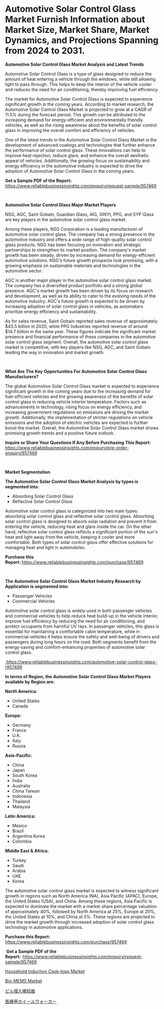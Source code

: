 <p><h1>Automotive Solar Control Glass Market Furnish Information about Market Size, Market Share, Market Dynamics, and Projections Spanning from 2024 to 2031.</h1></p><p><strong>Automotive Solar Control Glass Market Analysis and Latest Trends</strong></p>
<p><p>Automotive Solar Control Glass is a type of glass designed to reduce the amount of heat entering a vehicle through the windows, while still allowing light to pass through. This helps to keep the interior of the vehicle cooler and reduces the need for air conditioning, thereby improving fuel efficiency.</p><p>The market for Automotive Solar Control Glass is expected to experience significant growth in the coming years. According to market research, the Automotive Solar Control Glass Market is projected to grow at a CAGR of 11.5% during the forecast period. This growth can be attributed to the increasing demand for energy-efficient and environmentally friendly vehicles, as well as the rising awareness about the benefits of solar control glass in improving the overall comfort and efficiency of vehicles.</p><p>One of the latest trends in the Automotive Solar Control Glass Market is the development of advanced coatings and technologies that further enhance the performance of solar control glass. These innovations can help to improve heat rejection, reduce glare, and enhance the overall aesthetic appeal of vehicles. Additionally, the growing focus on sustainability and energy efficiency in the automotive industry is expected to drive the adoption of Automotive Solar Control Glass in the coming years.</p></p>
<p><strong>Get a Sample PDF of the Report:&nbsp;</strong> <a href="https://www.reliablebusinessinsights.com/enquiry/request-sample/957469">https://www.reliablebusinessinsights.com/enquiry/request-sample/957469</a></p>
<p>&nbsp;</p>
<p><strong>Automotive Solar Control Glass Major Market Players</strong></p>
<p><p>NSG, AGC, Saint Gobain, Guardian Glass, AIG, XINYI, PPG, and SYP Glass are key players in the automotive solar control glass market. </p><p>Among these players, NSG Corporation is a leading manufacturer of automotive solar control glass. The company has a strong presence in the automotive industry and offers a wide range of high-quality solar control glass products. NSG has been focusing on innovation and strategic partnerships to strengthen its market position. The company's market growth has been steady, driven by increasing demand for energy-efficient automotive solutions. NSG's future growth prospects look promising, with a growing emphasis on sustainable materials and technologies in the automotive sector.</p><p>AGC is another major player in the automotive solar control glass market. The company has a diversified product portfolio and a strong global presence. AGC's market growth has been driven by its focus on research and development, as well as its ability to cater to the evolving needs of the automotive industry. AGC's future growth is expected to be driven by increasing adoption of solar control glass in vehicles, as automakers prioritize energy efficiency and sustainability.</p><p>As for sales revenue, Saint Gobain reported sales revenue of approximately $43.5 billion in 2020, while PPG Industries reported revenue of around $14.7 billion in the same year. These figures indicate the significant market presence and financial performance of these companies in the automotive solar control glass segment. Overall, the automotive solar control glass market is competitive, with key players like NSG, AGC, and Saint Gobain leading the way in innovation and market growth.</p></p>
<p>&nbsp;</p>
<p><strong>What Are The Key Opportunities For Automotive Solar Control Glass Manufacturers?</strong></p>
<p><p>The global Automotive Solar Control Glass market is expected to experience significant growth in the coming years due to the increasing demand for fuel-efficient vehicles and the growing awareness of the benefits of solar control glass in reducing vehicle interior temperature. Factors such as advancements in technology, rising focus on energy efficiency, and increasing government regulations on emissions are driving the market growth. Additionally, the implementation of stricter regulations on vehicle emissions and the adoption of electric vehicles are expected to further boost the market. Overall, the Automotive Solar Control Glass market shows promising growth trends and a positive future outlook.</p></p>
<p><strong>Inquire or Share Your Questions If Any Before Purchasing This Report:</strong> <a href="https://www.reliablebusinessinsights.com/enquiry/pre-order-enquiry/957469">https://www.reliablebusinessinsights.com/enquiry/pre-order-enquiry/957469</a></p>
<p>&nbsp;</p>
<p><strong>Market Segmentation</strong></p>
<p><strong>The Automotive Solar Control Glass Market Analysis by types is segmented into:</strong></p>
<p><ul><li>Absorbing Solar Control Glass</li><li>Reflective Solar Control Glass</li></ul></p>
<p><p>Automotive solar control glass is categorized into two main types: absorbing solar control glass and reflective solar control glass. Absorbing solar control glass is designed to absorb solar radiation and prevent it from entering the vehicle, reducing heat and glare inside the car. On the other hand, reflective solar control glass reflects a significant portion of the sun's heat and light away from the vehicle, keeping it cooler and more comfortable. Both types of solar control glass offer effective solutions for managing heat and light in automobiles.</p></p>
<p><strong>Purchase this Report:&nbsp;</strong><a href="https://www.reliablebusinessinsights.com/purchase/957469">https://www.reliablebusinessinsights.com/purchase/957469</a></p>
<p>&nbsp;</p>
<p><strong>The Automotive Solar Control Glass Market Industry Research by Application is segmented into:</strong></p>
<p><ul><li>Passenger Vehicles</li><li>Commercial Vehicles</li></ul></p>
<p><p>Automotive solar control glass is widely used in both passenger vehicles and commercial vehicles to help reduce heat build-up in the vehicle interior, improve fuel efficiency by reducing the need for air conditioning, and protect occupants from harmful UV rays. In passenger vehicles, this glass is essential for maintaining a comfortable cabin temperature, while in commercial vehicles it helps ensure the safety and well-being of drivers and passengers during long hours on the road. Both segments benefit from the energy-saving and comfort-enhancing properties of automotive solar control glass.</p></p>
<p><a href="https://www.reliablebusinessinsights.com/automotive-solar-control-glass-r957469">&nbsp;https://www.reliablebusinessinsights.com/automotive-solar-control-glass-r957469</a></p>
<p><strong>In terms of Region, the Automotive Solar Control Glass Market Players available by Region are:</strong></p>
<p>
    <p> <strong> North America: </strong>
        <ul>
            <li>United States</li>
            <li>Canada</li>
        </ul>
        </p> 
    <p> <strong> Europe: </strong>
        <ul>
            <li>Germany</li>
            <li>France</li>
            <li>U.K.</li>
            <li>Italy</li>
            <li>Russia</li>
        </ul>
        </p> 
    <p> <strong> Asia-Pacific: </strong>
        <ul>
            <li>China</li>
            <li>Japan</li>
            <li>South Korea</li>
            <li>India</li>
            <li>Australia</li>
            <li>China Taiwan</li>
            <li>Indonesia</li>
            <li>Thailand</li>
            <li>Malaysia</li>
        </ul>
        </p> 
    <p> <strong> Latin America: </strong>
        <ul>
            <li>Mexico</li>
            <li>Brazil</li>
            <li>Argentina Korea</li>
            <li>Colombia</li>
        </ul>
        </p> 
    <p> <strong> Middle East & Africa: </strong>
        <ul>
            <li>Turkey</li>
            <li>Saudi</li>
            <li>Arabia</li>
            <li>UAE</li>
            <li>Korea</li>
        </ul>
    </p>
    </p>
<p><p>The automotive solar control glass market is expected to witness significant growth in regions such as North America (NA), Asia Pacific (APAC), Europe, the United States (USA), and China. Among these regions, Asia Pacific is expected to dominate the market with a market share percentage valuation of approximately 40%, followed by North America at 25%, Europe at 20%, the United States at 10%, and China at 5%. These regions are projected to drive the market growth through increased adoption of solar control glass technology in automotive applications.</p></p>
<p><strong>Purchase this Report: </strong><a href="https://www.reliablebusinessinsights.com/purchase/957469">https://www.reliablebusinessinsights.com/purchase/957469</a></p>
<p>&nbsp;<strong>Get a Sample PDF of the Report:&nbsp;&nbsp;</strong><a href="https://www.reliablebusinessinsights.com/enquiry/request-sample/957469">https://www.reliablebusinessinsights.com/enquiry/request-sample/957469</a></p>
<p><strong></strong></p>
<p><p><a href="https://github.com/singletonthaxterkelliehr2df/Market-Research-Report-List-2/blob/main/household-induction-cook-tops-market.md">Household Induction Cook-tops Market</a></p><p><a href="https://github.com/kufem1/Market-Research-Report-List-2/blob/main/bio-mems-market.md">Bio-MEMS Market</a></p><p><a href="https://github.com/SkylarDaniel70/Market-Research-Report-List-1/blob/main/646500784283.md">ビル侵入検知器</a></p><p><a href="https://github.com/GiovaniLeannon/Market-Research-Report-List-1/blob/main/399238984285.md">医療用ホイールウォーカー</a></p></p>